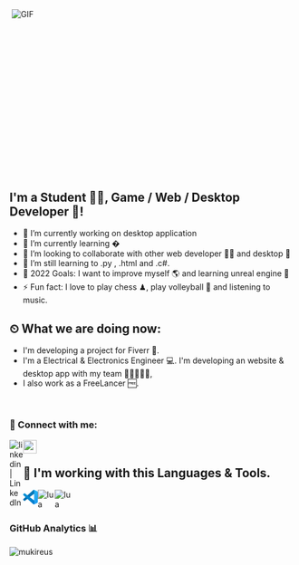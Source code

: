 <img align="right" alt="GIF" src="https://mir-s3-cdn-cf.behance.net/project_modules/disp/65626933112811.56a01870441f4.gif?raw=true" width="500" height="320" />

## I'm a Student 👨‍🎓, Game / Web / Desktop Developer 🚀!
- 🔭 I’m currently working on desktop application
- 🌱 I’m currently learning �
- 👯 I’m looking to collaborate with other web developer 👩‍💻 and desktop 🎨
- 🤔 I’m still learning to .py , .html and  .c#.
- 🥅 2022 Goals: I want to improve myself 🌎 and learning  unreal engine 🤖
- ⚡ Fun fact: I love to play chess ♟, play volleyball 🏀 and listening to music.


## ⏲ What we are doing now:
- I'm developing a project for Fiverr 📃.
- I'm a Electrical & Electronics Engineer 💻. I'm developing an website & desktop app with my team 👨🏼‍🤝‍👨🏻, 
- I also work as a FreeLancer 🆓.

<br />

### 📩 Connect with me:

[<img align="left" alt="linkedin | LinkedIn" width="24px" src="https://raw.githubusercontent.com/peterthehan/peterthehan/master/assets/linkedin.svg" />][linkedin]
[<img align="left" height="24" width="24" src="https://cdn.jsdelivr.net/npm/simple-icons@v4/icons/instagram.svg" />][instagram]

<br />


## 🚀 I'm working with this Languages & Tools.
[<img align="left" alt="Visual Studio Code" width="26px" src="https://raw.githubusercontent.com/github/explore/80688e429a7d4ef2fca1e82350fe8e3517d3494d/topics/visual-studio-code/visual-studio-code.png" />][vsCode]
[<img align="left" alt="lua" width="30px" src="https://iconape.com/wp-content/png_logo_vector/c.png" />][c#]
[<img align="left" alt="lua" width="30px" src="https://upload.wikimedia.org/wikipedia/commons/thumb/6/61/HTML5_logo_and_wordmark.svg/512px-HTML5_logo_and_wordmark.svg.png" />][html]


<br />
<br />

### GitHub Analytics 📊

  <img height="180em" align="left" src="https://github-readme-stats.vercel.app/api?username=auraxael&&show_icons=true&title_color=ffffff&icon_color=bb2acf&text_color=daf7dc&bg_color=151515" alt="mukireus"/>
</a>
<br />
<br />


[instagram]: https://www.instagram.com/iremnurcakiralp
[linkedin]: https://www.linkedin.com/in/iremnur-çakıralp-14b68a228/
[vsCode]: https://code.visualstudio.com/
[github]: https://github.com/auraxael
[python]: https://www.python.org/
[c#]: https://dotnet.microsoft.com/apps/aspnet/web-apps
[html]: https://upload.wikimedia.org/wikipedia/commons/thumb/6/61/HTML5_logo_and_wordmark.svg/512px-HTML5_logo_and_wordmark.svg.png
